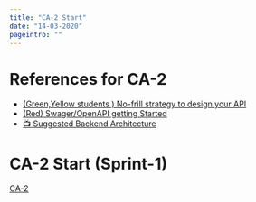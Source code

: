 ```yaml
---
title: "CA-2 Start"
date: "14-03-2020"
pageintro: ""
---
```

# References for CA-2
<!--BEGIN guides ##-->
- [(Green,Yellow students ) No-frill strategy to design your API](https://docs.google.com/document/d/1SUe4aZ-hGW3mYO9c6DmBq_X0dbjGhl4Lr5VTLEb2yco/edit?usp=sharing
)
- [(Red) Swager/OpenAPI getting Started](https://github.com/swagger-api/swagger-core/wiki/Swagger-2.X---Getting-started#quick-start)
- [:tv: Suggested Backend Architecture](https://www.youtube.com/watch?v=ish1OTwrvxc&feature=youtu.be)
<!--END guides ##-->         

# CA-2 Start (Sprint-1)
<!--BEGIN ca ##-->
[CA-2](https://drive.google.com/open?id=1KwvtlWjx-FINtFSUfkybmThiOaHmSonQgOhssf3hkdU)
<!--END ca ##-->